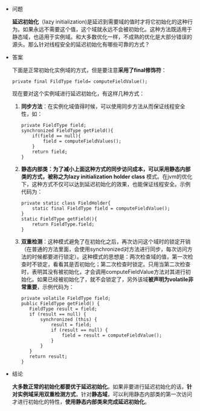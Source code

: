 - 问题

  **延迟初始化**（lazy initialization)是延迟到需要域的值时才将它初始化的这种行为。如果永远不需要这个值，这个域就永远不会被初始化。这种方法既适用于静态域，也适用于实例域。和大多数优化一样，不成熟的优化是大部分错误的源头。那么针对线程安全的延迟初始化有哪些可靠的方式？

- 答案

  下面是正常初始化实例域的方式，但是要注意**采用了final修饰符**：

  ```
  private final FildType field= computeFieldValue();
  
  ```

  现在要对这个实例域进行延迟初始化，有这样几种方式：

  1. **同步方法**：在实例化域值得时候，可以使用同步方法从而保证线程安全性，如：

     ```
     private FieldType field;
     synchronized FieldType getField(){
         if(field == null){
             field = computeFieldValues();
         }
         return field;
     }
     
     ```

  2. **静态内部类：**为了减小上面这种方式的同步访问成本，可以采用静态内部类的方式，被称之为**lazy initialization holder class** 模式。在jvm的优化下，这种方式不仅可以达到延迟初始化的效果，也能保证线程安全。示例代码为：

     ```
     private static class FieldHolder{
         static final FieldType field = computeFieldValue();
     }
     static FieldType getField(){
         return FieldType.field;
     }
     
     ```

  3. **双重检测**：这种模式避免了在初始化之后，再次访问这个域时的锁定开销（在普通的方法里面，会使用synchronized对方法进行同步，每次访问方法的时候都要进行锁定）。这种模式的思想是：两次检查域的值，第一次检查时不锁定，看看其是否初始化；第二次检查时锁定。只用当第二次检查时，表明其没有被初始化，才会调用computeFieldValue方法对其进行初始化。如果已经被初始化了，就不会锁定了，另外该域**被声明为volatile非常重要**，示例代码为：

     ```
     private volatile FieldType field;
     public FieldType getField() {
     	FieldType result = field;
     	if (result == null) {
     		synchronized (this) {
     			result = field;
     			if (result == null) {
     				field = result = computeFieldValue();
     			}
     		}
     	}
     	return result;
     }
     
     ```

- 结论

  **大多数正常的初始化都要优于延迟初始化**。如果非要进行延迟初始化的话，**针对实例域采用双重检测方式**，针对**静态域**，可以利用静态内部类的第一次访问才进行初始化的特性，**使用静态内部类来完成延迟初始化**。